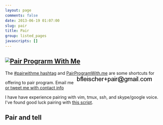 ```yaml
---
layout: page
comments: false
date: 2013-06-19 01:07:00
slug: pair
title: Pair
group: listed_pages
javascripts: []
---
```


## [![Pair Prograrm With Me](http://www.pairprogramwith.me/badge.png 'Pair Program With Me')](http://www.pairprogramwith.me/)

The [#pairwithme hashtag](https://twitter.com/search?q=%23pairwithme) and [PairProgramWith.me](http://www.pairprogramwith.me/) are some shortcuts for offering to pair program.  Email me <img src="/assets/images/email_pair.png" title="email pair address" alt="email pair address"> <a href="https://twitter.com/intent/tweet?text=%23pairwithme%20%40{{ site.author.twitter }}" target="_blank"> or tweet me with contact info</a>

I have have experience pairing with vim, tmux, ssh, and skype/google voice.
I've found good luck pairing with [this script](https://gist.github.com/bf4/8324117).

## Pair and tell

<div data-component='print-pair-data' data-attrs='{"config": { "key": "0AqHUOZcVEj_XdE5SMzBKSWhINjVtTlh2b0JjUFp4OEE/od6", "fields": ["appointments","link","pair","description"] } }'></div>
<script type="text/javascript" src="{{ BASE_PATH }}/assets/vendor.js"></script>
<script async type="text/javascript" src="{{ BASE_PATH }}/assets/viewtastic.js"></script>
